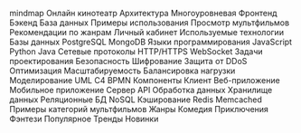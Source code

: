 mindmap
  Онлайн кинотеатр
    Архитектура
      Многоуровневая
        Фронтенд
        Бэкенд
        База данных
    Примеры использования
      Просмотр мультфильмов
      Рекомендации по жанрам
      Личный кабинет
    Используемые технологии
      Базы данных
        PostgreSQL
        MongoDB
      Языки программирования
        JavaScript
        Python
        Java
      Сетевые протоколы
        HTTP/HTTPS
        WebSocket
    Задачи проектирования
      Безопасность
        Шифрование
        Защита от DDoS
      Оптимизация
        Масштабируемость
        Балансировка нагрузки
      Моделирование
        UML
        C4
        BPMN
    Компоненты
      Клиент
        Веб-приложение
        Мобильное приложение
      Сервер
        API
        Обработка данных
      Хранилище данных
        Реляционные БД
        NoSQL
        Кэширование
          Redis
          Memcached
    Примеры категорий мультфильмов
      Жанры
        Комедия
        Приключения
        Фэнтези
      Популярное
        Тренды
        Новинки
